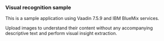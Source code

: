 ### Visual recognition sample

This is a sample application using Vaadin 7.5.9 and IBM BlueMix services.

Upload images to understand their content without any accompanying descriptive text
and perform visual insight extraction. 

